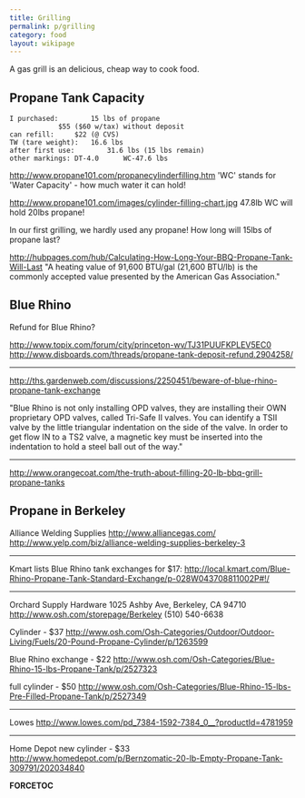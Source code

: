 ```yaml
---
title: Grilling
permalink: p/grilling
category: food
layout: wikipage
---
```


A gas grill is an delicious, cheap way to cook food.

Propane Tank Capacity
---------------------

    I purchased:        15 lbs of propane
                $55 ($60 w/tax) without deposit
    can refill:     $22 (@ CVS)
    TW (tare weight):   16.6 lbs
    after first use:        31.6 lbs (15 lbs remain)
    other markings: DT-4.0      WC-47.6 lbs

<http://www.propane101.com/propanecylinderfilling.htm> 'WC' stands for 'Water Capacity' - how much water it can hold!

<http://www.propane101.com/images/cylinder-filling-chart.jpg> 47.8lb WC will hold 20lbs propane!

In our first grilling, we hardly used any propane! How long will 15lbs of propane last?

<http://hubpages.com/hub/Calculating-How-Long-Your-BBQ-Propane-Tank-Will-Last> "A heating value of 91,600 BTU/gal (21,600 BTU/lb) is the commonly accepted value presented by the American Gas Association."

Blue Rhino
----------

Refund for Blue Rhino?

<http://www.topix.com/forum/city/princeton-wv/TJ31PUUFKPLEV5EC0> <http://www.disboards.com/threads/propane-tank-deposit-refund.2904258/>

------------------------------------------------------------------------

<http://ths.gardenweb.com/discussions/2250451/beware-of-blue-rhino-propane-tank-exchange>

"Blue Rhino is not only installing OPD valves, they are installing their OWN proprietary OPD valves, called Tri-Safe II valves. You can identify a TSII valve by the little triangular indentation on the side of the valve. In order to get flow IN to a TS2 valve, a magnetic key must be inserted into the indentation to hold a steel ball out of the way."

------------------------------------------------------------------------

<http://www.orangecoat.com/the-truth-about-filling-20-lb-bbq-grill-propane-tanks>

Propane in Berkeley
-------------------

Alliance Welding Supplies <http://www.alliancegas.com/> <http://www.yelp.com/biz/alliance-welding-supplies-berkeley-3>

------------------------------------------------------------------------

Kmart lists Blue Rhino tank exchanges for $17: <http://local.kmart.com/Blue-Rhino-Propane-Tank-Standard-Exchange/p-028W043708811002P#!/>

------------------------------------------------------------------------

Orchard Supply Hardware 1025 Ashby Ave, Berkeley, CA 94710 <http://www.osh.com/storepage/Berkeley> (510) 540-6638

Cylinder - $37 <http://www.osh.com/Osh-Categories/Outdoor/Outdoor-Living/Fuels/20-Pound-Propane-Cylinder/p/1263599>

Blue Rhino exchange - $22 <http://www.osh.com/Osh-Categories/Blue-Rhino-15-lbs-Propane-Tank/p/2527323>

full cylinder - $50 <http://www.osh.com/Osh-Categories/Blue-Rhino-15-lbs-Pre-Filled-Propane-Tank/p/2527349>

------------------------------------------------------------------------

Lowes <http://www.lowes.com/pd_7384-1592-7384_0__?productId=4781959>

------------------------------------------------------------------------

Home Depot new cylinder - $33 <http://www.homedepot.com/p/Bernzomatic-20-lb-Empty-Propane-Tank-309791/202034840>

__FORCETOC__
